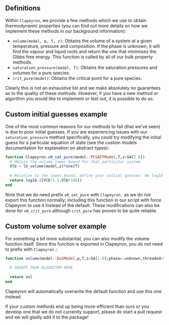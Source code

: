 ## Definitions

Within `Clapeyron`, we provide a few methods which we use to obtain thermodynamic properties (you can find out more details on how we implement these methods in our background information):

- `volume(model, p, T, z)`: Obtains the volume of a system at a given temperature, pressure and composition. If the phase is unknown, it will find the vapour and liquid roots and return the one that minimises the Gibbs free energy. This function is called by all of our bulk property methods.
- `saturation_pressure(model, T)`: Obtains the saturation pressures and volumes for a pure species.
- `crit_pure(model)`: Obtains the critical point for a pure species.

Clearly this is not an exhaustive list and we make absolutely no guarantees as to the quality of these methods. However, if you have a new method or algorithm you would like to implement or test out, it is possible to do so.

## Custom initial guesses example

One of the most common reasons for our methods to fail (that we've seen) is due to poor initial guesses. If you are experiencing issues with our `saturation_pressure` method specifically, you could try modifying the initial guess for a particular equation of state (see the custom models documentation for explanation on abstract types):

```julia
function Clapeyron.x0_sat_pure(model::PCSAFTModel,T,z=SA[1.0])
  # Obtain the volume lower bound for that particular system
  Vlb = lb_volume(model,z)*one(T)
  
  # Relative to the lower bound, define your initial guesses. We log10 the results as our solvers solve for the log10 of the volume.
  return log10.([Vlb*1.5,Vlb*100])
end
```

Note that we do need prefix `x0_sat_pure` with `Clapeyron.` as we do not export this function normally; including this function in our script with force Clapeyron to use it instead of the default. These modifications can also be done for `x0_crit_pure` although `crit_pure` has proven to be quite reliable.

## Custom volume solver example

For something a bit more substantial, you can also modify the volume function itself. Since this function is exported in Clapeyron, you do not need to prefix with `Clapeyron.`:

```julia
function volume(model::EoSModel,p,T,z=SA[1.0];phase=:unknown,threaded=true)
  
  # INSERT YOUR ALGORITHM HERE
  
  return vol
end
```

Clapeyron will automatically overwrite the default function and use this one instead. 

If your custom methods end up being more-efficient than ours or you develop one that we do not currently support, please do start a pull request and we will gladly add it to the package!
